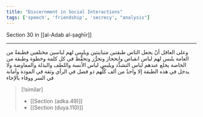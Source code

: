 ```yaml
---
title: "Discernment in Social Interactions"
tags: ['speech', 'friendship', 'secrecy', "analysis"]
---
```


 Section 30 in [[al-Adab al-ṣaghīr]]

---
وعلى العاقل أنْ يجعل الناس طبقتين متباينتين ويلبس لهم لباسين مختلفين فطبقةٌ من العامة يلبس لهم لباس انقباض وانحجاز وتحرُّز وتحفُّظ في كل كلمة وخطوة وطبقة من الخاصة يخلع عندهم لباس التشدُّد ويلبس لباس الأنسة واللطف والبذلة والمفاوضة ولا يدخل في هذه الطبقة إلا واحدٌ من ألف كُلُّهم ذو فضل في الرأي وثقة في المودة وأمانة في السر ووفاء بالإخاء

> [!similar]
> - [[Section (adka.49)]]
> - [[Section (duya.110)]]
